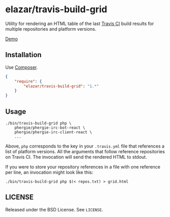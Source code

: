 # elazar/travis-build-grid

Utility for rendering an HTML table of the last [Travis CI](https://travis-ci.org/)
build results for multiple repositories and platform versions.

[Demo](http://phergie.github.io/travis-build-grid.html)

## Installation

Use [Composer](https://getcomposer.org/).

```json
{
    "require": {
        "elazar/travis-build-grid": "1.*"
    }
}
```

## Usage

```
./bin/travis-build-grid php \
    phergie/phergie-irc-bot-react \
    phergie/phergie-irc-client-react \
    ...
```

Above, `php` corresponds to the key in your `.travis.yml` file that references
a list of platform versions. All the arguments that follow reference
repositories on Travis CI. The invocation will send the rendered HTML to stdout.

If you were to store your repository references in a file with one reference
per line, an invocation might look like this:

```
./bin/travis-build-grid php $(< repos.txt) > grid.html
```

## LICENSE

Released under the BSD License. See `LICENSE`.
